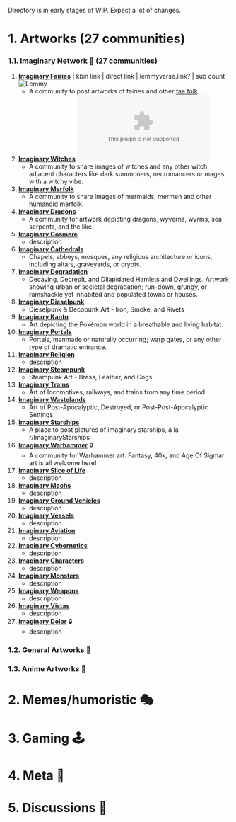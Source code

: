 Directory is in early stages of WIP. Expect a lot of changes.

# 1. Artworks (27 communities)
### 1.1. Imaginary Network 💭 (27 communities)
1. **[Imaginary Fairies](/c/imaginaryfairies@lemmings.world)** | kbin link | direct link | lemmyverse.link? | sub count ![Lemmy](https://img.shields.io/lemmy/imaginaryfairies%40lemmings.world?style=flat-square&label=Subscribers)
	- A community to post artworks of fairies and other [fae folk](https://teaandrosemary.com/types-of-fairies-types-of-fae/).
2. **[Imaginary Witches](/c/imaginarywitches@lemmy.dbzer0.com)** ![Lemmy](https://img.shields.io/lemmy/imaginarywitches%40lemmy.dbzer0.com?style=flat-square&label=Subscribers)
	- A community to share images of witches and any other witch adjacent characters like dark summoners, necromancers or mages with a witchy vibe.
3. **[Imaginary Merfolk](/c/imaginarymerfolk@lemmy.dbzer0.com)** 
	- A community to share images of mermaids, mermen and other humanoid merfolk.
4. **[Imaginary Dragons](/c/imaginarydragons@leminal.space)** 
	- A community for artwork depicting dragons, wyverns, wyrms, sea serpents, and the like.
5. **[Imaginary Cosmere](/c/imaginarycosmere@sffa.community)** 
	- description
6. **[Imaginary Cathedrals](/c/imaginarycathedrals@lemm.ee)** 
	- Chapels, abbeys, mosques, any religious architecture or icons, including altars, graveyards, or crypts.
7. **[Imaginary Degradation](/c/imaginarydegradation@lemm.ee)** 
	- Decaying, Decrepit, and Dilapidated Hamlets and Dwellings.
Artwork showing urban or societal degradation; run-down, grungy, or ramshackle yet inhabited and populated towns or houses.
8. **[Imaginary Dieselpunk](/c/imaginarydieselpunk@lemm.ee)** 
	- Dieselpunk & Decopunk Art - Iron, Smoke, and Rivets
9. **[Imaginary Kanto](/c/imaginarykanto@lemm.ee)** 
	- Art depicting the Pokémon world in a breathable and living habitat.
10. **[Imaginary Portals](/c/imaginaryportals@lemm.ee)**
	- Portals, manmade or naturally occurring; warp gates, or any other type of dramatic entrance.
11. **[Imaginary Religion](/c/imaginaryreligion@lemm.ee)** 
	- description
12. **[Imaginary Steampunk](/c/imaginarysteampunk@lemm.ee)** 
	- Steampunk Art - Brass, Leather, and Cogs
13. **[Imaginary Trains](/c/imaginarytrains@lemm.ee)** 
	- Art of locomotives, railways, and trains from any time period
14. **[Imaginary Wastelands](/c/imaginarywastelands@lemm.ee)** 
	- Art of Post-Apocalyptic, Destroyed, or Post-Post-Apocalyptic Settings
15. **[Imaginary Starships](/c/imaginarystarships@lemmy.world)** 
	- A place to post pictures of imaginary starships, a la r/ImaginaryStarships
16. **[Imaginary Warhammer](/c/imaginarywarhammer@lemmy.world)** 🔒
	- A community for Warhammer art. Fantasy, 40k, and Age Of Sigmar art is all welcome here!
17. **[Imaginary Slice of Life](/c/imaginarysliceoflife@lemmy.dbzer0.com)** 
	- description
18. **[Imaginary Mechs](/c/imaginarymechs@lemmy.dbzer0.com)** 
	- description
19. **[Imaginary Ground Vehicles](/c/imaginarygroundvehicles@lemmy.dbzer0.com)** 
	- description
20. **[Imaginary Vessels](/c/imaginaryvessels@lemmy.dbzer0.com)** 
	- description
21. **[Imaginary Aviation](/c/imaginaryaviation@lemmy.dbzer0.com)** 
	- description
22. **[Imaginary Cybernetics](/c/imaginarycybernetics@lemmy.dbzer0.com)** 
	- description
23. **[Imaginary Characters](/c/imaginarycharacters@lemmy.dbzer0.com)** 
	- description
24. **[Imaginary Monsters](/c/imaginarymonsters@lemmy.dbzer0.com)** 
	- description
25. **[Imaginary Weapons](/c/imaginaryweapons@lemmy.dbzer0.com)** 
	- description
26. **[Imaginary Vistas](/c/imaginaryvistas@lemmy.dbzer0.com)** 
	- description
27. **[Imaginary Dolor](/c/imaginarydolor@lemmy.dbzer0.com)** 🔒
	- description
### 1.2. General Artworks 🎨
### 1.3. Anime Artworks 💢
# 2. Memes/humoristic 🎭
# 3. Gaming 🕹️
# 4. Meta 🧵
# 5. Discussions 💬 
